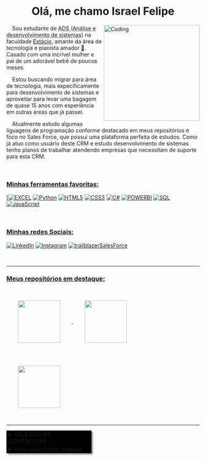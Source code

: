 <h1 align="center">Olá, me chamo Israel Felipe</h1>

<picture style="border: 20px">
<img align="right" alt="Coding" width="250" src="https://i.pinimg.com/564x/8a/84/8d/8a848d5954e46c559b1ac387950fbc3f.jpg">
</picture>

<main style="border: 20px">
<p style=text-indent:3%>
Sou estudante de <abbr title="Análise e desenvolvimento de sistemas">ADS (Análise e desenvolvimento de sistemas)</abbr> na faculdade <a href="https://estacio.br/#!">Estácio</a>, amante da área de tecnologia e pianista amador <abbr title="Estudei na escola Fundação das Artes em São Caetano do Sul/SP por aproximadamente 5 anos 🤓 rsrs">🎹</abbr>. Casado com uma incrível mulher e pai de um adorável bebê de poucos meses. </p>
<p style=text-indent:3%>
Estou buscando migrar para área de tecnologia, mais expecificamente para desenvolvimento de sistemas e aproveitar para levar uma bagagem de quase 15 anos com esperiência em outras áreas que já passei.</p>
<p style=text-indent:3%>

<p style=text-indent:3%>
Atualmente estudo algumas liguagens de programação conforme destacado em meus repositórios e foco no Sales Force, que possui uma plataforma perfeita de estudos. Como já atuo como usuário deste CRM e estudo desenvolvimento de sistemas tenho planos de trabalhar atendendo empresas que necessitam de suporte para esta CRM.
</p>

</main>

<br>

<h3 align="left" style="text-decoration: underline">Minhas ferramentas favoritas:</h3>
 

[[![EXCEL](https://img.shields.io/badge/-Excel-000?style=for-the-badge&logo=microsoft-excel&logoColor=107C41)](https://github.com/IsraelSouza1991)
[![Python](https://img.shields.io/badge/Python-000?style=for-the-badge&logo=python)](https://github.com/IsraelSouza1991)
[![HTML5](https://img.shields.io/badge/HTML5-000?style=for-the-badge&logo=html5)](https://github.com/IsraelSouza1991)
[![CSS3](https://img.shields.io/badge/CSS3-000?style=for-the-badge&logo=css3&logoColor=264CE4)](https://github.com/IsraelSouza1991)
[![C#](https://img.shields.io/badge/C%23-000?style=for-the-badge&logo=c-sharp&logoColor=823085)](https://github.com/IsraelSouza1991)
[![POWERBI](https://img.shields.io/badge/-Power%20BI-000?style=for-the-badge&logo=power-bi&logoColor=F2C811)](https://github.com/IsraelSouza1991)
[![SQL](https://img.shields.io/badge/-SQL-000?style=for-the-badge&logo=microsoft-sql-server&logoColor=orange)](https://github.com/IsraelSouza1991)
[![JavaScript](https://img.shields.io/badge/JavaScript-000?style=for-the-badge&logo=javascript)](https://github.com/IsraelSouza1991)


<br>

<h3 align="left" style="text-decoration: underline">Minhas redes Sociais:</h3>
 
[![LinkedIn](https://img.shields.io/badge/LinkedIn-000?style=for-the-badge&logo=linkedin&logoColor=0E76A8)](https://www.linkedin.com/in/israel-felipe-oliveira-souza/)
[![Instagram](https://img.shields.io/badge/Instagram-000?style=for-the-badge&logo=instagram)](https://www.instagram.com/israel_o_souza/)
[![trailblazerSalesForce](https://img.shields.io/badge/trailblazer_SalesForce-000?style=for-the-badge&logo=salesforce)](https://www.salesforce.com/trailblazer/israelfelipesouza)
<!-- [![Facebook](https://img.shields.io/badge/Facebook-000?style=for-the-badge&logo=facebook)](https://www.facebook.com/SEUUSERNAME/)	 -->

<br>

***
<h3 aligh="left" style="text-decoration:underline"> Meus repositórios em destaque:</h3>


<a href="https://github.com/ISRAELSOUZA1991/Meus_Estudos_HTMLeCSS_CursoEmVideo">
  <img height=110 align="center" style="padding:30px" src="https://github-readme-stats.vercel.app/api/pin/?username=ISRAELSOUZA1991&repo=Meus_Estudos_HTMLeCSS_CursoEmVideo&bg_color=1F1F1F&border_color=fff&show_icons=true&icon_color=fff&title_color=fff&text_color=fff" />
</a>

<a href="https://github.com/IsraelSouza1991/MeusEstudos-Python-do-CursoEmVideo">
  <img height=110  align="center" style="padding: 30px" src="https://github-readme-stats.vercel.app/api/pin/?username=ISRAELSOUZA1991&repo=MeusEstudos-Python-do-CursoEmVideo&bg_color=1F1F1F&border_color=fff&show_icons=true&icon_color=fff&title_color=fff&text_color=fff" />
</a>

<a href="https://github.com/IsraelSouza1991/Projeto-one-piece">
  <img height=110  align="center" style="padding: 30px" src="https://github-readme-stats.vercel.app/api/pin/?username=ISRAELSOUZA1991&repo=Projeto-one-piece&bg_color=1F1F1F&border_color=fff&show_icons=true&icon_color=fff&title_color=fff&text_color=fff" />
</a>

***

<details salign="left">
<br>
<summary style="padding: 2px 6px; width: 15em; background-color:black; border: none; box-shadow: 3px 3px 4px gray; cursor: pointer">VEJA MINHAS ESTATÍSTICAS</summary>

![Top Langs](https://github-readme-stats-git-masterrstaa-rickstaa.vercel.app/api/top-langs/?username=ISRAELSOUZA1991&bg_color=1F1F1F&border_color=fff&title_color=FFFFFF&text_color=FFF)

![GitHub Stats](https://github-readme-stats.vercel.app/api?username=ISRAELSOUZA1991&theme=transparent&bg_color=1F1F1F&border_color=FFF&show_icons=true&icon_color=fff&title_color=FFFFFF&text_color=FFF)

[![GitHub Streak](https://streak-stats.demolab.com/?user=ISRAELSOUZA1991&theme=onedark&background=1F1F1F&border=fff&dates=fff)](https://git.io/streak-stats) 

</details>

<details>
 <summary style="padding: 2px 6px; width: 15em; background-color:black; border: none; box-shadow: 3px 3px 4px gray; cursor: pointer">Links para minhas páginas</summary>
 <a href="https://israelsouza1991.github.io/Projeto-one-piece/">Site One Piece</a>
</details>
